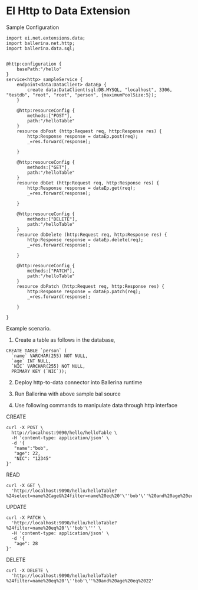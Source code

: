 # EI Http to Data Extension

Sample Configuration

```ballerina
import ei.net.extensions.data;
import ballerina.net.http;
import ballerina.data.sql;


@http:configuration {
    basePath:"/hello"
}
service<http> sampleService {
    endpoint<data:DataClient> dataEp {
        create data:DataClient(sql:DB.MYSQL, "localhost", 3306, "testdb", "root", "root", "person", {maximumPoolSize:5});
    }

    @http:resourceConfig {
        methods:["POST"],
        path:"/helloTable"
    }
    resource dbPost (http:Request req, http:Response res) {
        http:Response response = dataEp.post(req);
        _=res.forward(response);

    }

    @http:resourceConfig {
        methods:["GET"],
        path:"/helloTable"
    }
    resource dbGet (http:Request req, http:Response res) {
        http:Response response = dataEp.get(req);
        _=res.forward(response);

    }

    @http:resourceConfig {
        methods:["DELETE"],
        path:"/helloTable"
    }
    resource dbDelete (http:Request req, http:Response res) {
        http:Response response = dataEp.delete(req);
        _=res.forward(response);

    }

    @http:resourceConfig {
        methods:["PATCH"],
        path:"/helloTable"
    }
    resource dbPatch (http:Request req, http:Response res) {
        http:Response response = dataEp.patch(req);
        _=res.forward(response);

    }

}
```

Example scenario.

1. Create a table as follows in the database,

````
CREATE TABLE `person` (
  `name` VARCHAR(255) NOT NULL,
  `age` INT NULL,
  `NIC` VARCHAR(255) NOT NULL,
  PRIMARY KEY (`NIC`));
````

2. Deploy http-to-data connector into Ballerina runtime

3. Run Ballerina with above sample bal source

4. Use following commands to manipulate data through http interface

CREATE
````
curl -X POST \
  http://localhost:9090/hello/helloTable \
  -H 'content-type: application/json' \
  -d '{
   "name":"bob",
   "age": 22,
   "NIC": "12345"
}'
````

READ
````
curl -X GET \
  'http://localhost:9090/hello/helloTable?%24select=name%2Cage&%24filter=name%20eq%20'\''bob'\''%20and%20age%20eq%2028'
````

UPDATE
````
curl -X PATCH \
  'http://localhost:9090/hello/helloTable?%24filter=name%20eq%20'\''bob'\''' \
  -H 'content-type: application/json' \
  -d '{
   "age": 28
}'
````

DELETE
````
curl -X DELETE \
  'http://localhost:9090/hello/helloTable?%24filter=name%20eq%20'\''bob'\''%20and%20age%20eq%2022'
````